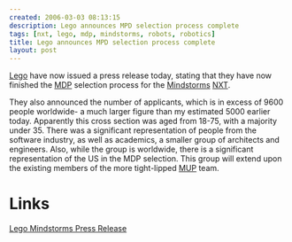 ```yaml
---
created: 2006-03-03 08:13:15
description: Lego announces MPD selection process complete
tags: [nxt, lego, mdp, mindstorms, robots, robotics]
title: Lego announces MPD selection process complete
layout: post
---
```

[Lego](/wiki/lego "The best known construction toy") have now issued a press release today, stating that they have now finished the
[MDP](/wiki/mdp "The Mindstorms Developer Panel") selection process for the [Mindstorms](/wiki/mindstorms "A Robotic construction toy system from Lego") [NXT](/wiki/nxt "Legos NeXT generation robotics kit").

They also announced the number of applicants, which is in excess of 9600 people worldwide- a much larger figure than my estimated 5000 earlier today. Apparently this cross section was aged from 18-75, with a majority under 35. There was a significant representation of people from the software industry, as well as academics, a smaller group of architects and engineers. Also, while the group is worldwide, there is a significant representation of the US in the MDP selection. This group will extend upon the existing members of the more tight-lipped [MUP](/wiki/mup "Mindstorms User Panel") team.

# Links

[Lego Mindstorms Press Release](http://mindstorms.lego.com/press/2057/MORE%20THAN%209,600%20PEOPLE%20WORLDWIDE%20ANSWERED%20LEGO%20MINDSTORMS%20CALL%20FOR%20100%20NXT%20GREAT%20DEVELOPERS.aspx)

